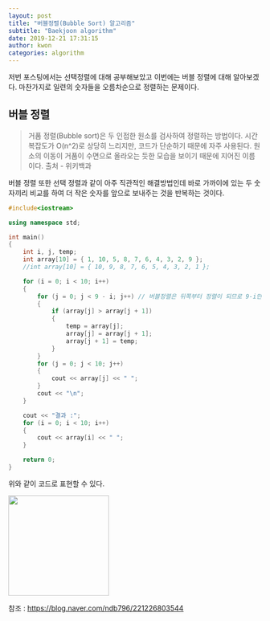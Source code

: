 ```yaml
---
layout: post
title: "버블정렬(Bubble Sort) 알고리즘"
subtitle: "Baekjoon algorithm"
date: 2019-12-21 17:31:15
author: kwon
categories: algorithm
---
```

저번 포스팅에서는 선택정렬에 대해 공부해보았고 이번에는 버블 정렬에 대해 알아보겠다. 마찬가지로 일련의 숫자들을 오름차순으로 정렬하는 문제이다.

## 버블 정렬
>거품 정렬(Bubble sort)은 두 인접한 원소를 검사하여 정렬하는 방법이다. 시간 복잡도가 O(n^2)로 상당히 느리지만, 코드가 단순하기 때문에 자주 사용된다. 원소의 이동이 거품이 수면으로 올라오는 듯한 모습을 보이기 때문에 지어진 이름이다.
출처 - 위키백과


버블 정렬 또한 선택 정렬과 같이 아주 직관적인 해결방법인데 바로 가까이에 있는 두 숫자끼리 비교를 하여 더 작은 숫자를 앞으로 보내주는 것을 반복하는 것이다.

```C++
#include<iostream>

using namespace std;

int main()
{
	int i, j, temp;
	int array[10] = { 1, 10, 5, 8, 7, 6, 4, 3, 2, 9 };
	//int array[10] = { 10, 9, 8, 7, 6, 5, 4, 3, 2, 1 };

	for (i = 0; i < 10; i++)
	{
		for (j = 0; j < 9 - i; j++) // 버블정렬은 뒤쪽부터 정렬이 되므로 9-i만큼만 반복하면 된다.
		{
			if (array[j] > array[j + 1])
			{
				temp = array[j];
				array[j] = array[j + 1];
				array[j + 1] = temp;
			}
		}
		for (j = 0; j < 10; j++)
		{
			cout << array[j] << " ";
		}
		cout << "\n";
	}

	cout << "결과 :";
	for (i = 0; i < 10; i++)
	{
		cout << array[i] << " ";
	}

	return 0;
}
```
위와 같이 코드로 표현할 수 있다.

<div style="width: 200px; height: 200px;">
    <img src="https://kyu9341.github.io/assets/bubblesort.png" style="width: 200px
    ; height: 200px;">
</div>

참조 : <https://blog.naver.com/ndb796/221226803544>
